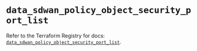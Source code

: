 # `data_sdwan_policy_object_security_port_list`

Refer to the Terraform Registry for docs: [`data_sdwan_policy_object_security_port_list`](https://registry.terraform.io/providers/ciscodevnet/sdwan/0.8.0/docs/data-sources/policy_object_security_port_list).
